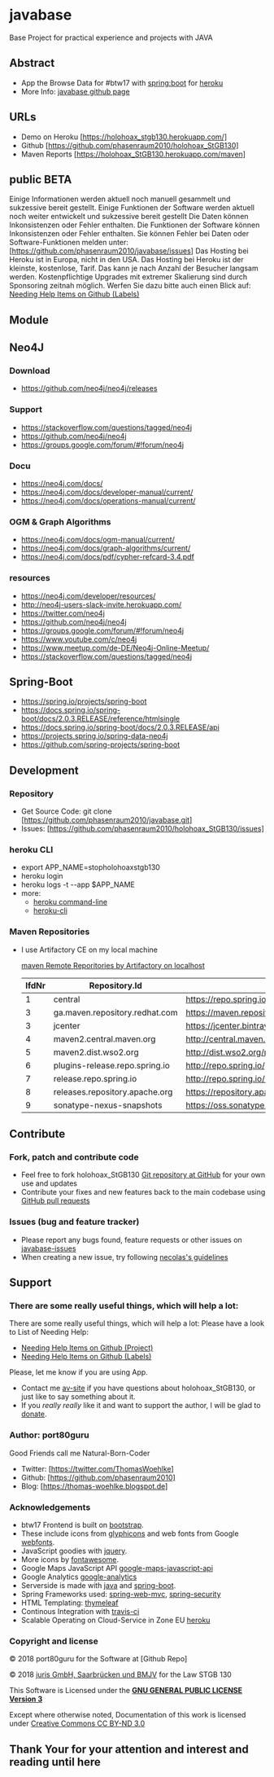 # javabase

Base Project for practical experience and projects with JAVA

## Abstract
+ App the Browse Data for #btw17 with [spring:boot] for [heroku]
+ More Info: [javabase github page]

## URLs
+ Demo on Heroku [https://holohoax_stgb130.herokuapp.com/]
+ Github [https://github.com/phasenraum2010/holohoax_StGB130]
+ Maven Reports [https://holohoax_StGB130.herokuapp.com/maven]

## public BETA

Einige Informationen werden aktuell noch manuell gesammelt und sukzessive bereit gestellt.
Einige Funktionen der Software werden aktuell noch weiter entwickelt und sukzessive bereit gestellt
Die Daten können Inkonsistenzen oder Fehler enthalten.
Die Funktionen der Software können Inkonsistenzen oder Fehler enthalten.
Sie können Fehler bei Daten oder Software-Funktionen melden unter: 
[https://github.com/phasenraum2010/javabase/issues]
Das Hosting bei Heroku ist in Europa, nicht in den USA.
Das Hosting bei Heroku ist der kleinste, kostenlose, Tarif. 
Das kann je nach Anzahl der Besucher langsam werden. 
Kostenpflichtige Upgrades mit extremer Skalierung sind durch Sponsoring zeitnah möglich.
Werfen Sie dazu bitte auch einen Blick auf: [Needing Help Items on Github (Labels)]


## Module

## Neo4J

### Download
* https://github.com/neo4j/neo4j/releases

### Support
* https://stackoverflow.com/questions/tagged/neo4j
* https://github.com/neo4j/neo4j
* https://groups.google.com/forum/#!forum/neo4j

### Docu
* https://neo4j.com/docs/
* https://neo4j.com/docs/developer-manual/current/
* https://neo4j.com/docs/operations-manual/current/

### OGM & Graph Algorithms
* https://neo4j.com/docs/ogm-manual/current/
* https://neo4j.com/docs/graph-algorithms/current/
* https://neo4j.com/docs/pdf/cypher-refcard-3.4.pdf

### resources
* https://neo4j.com/developer/resources/
* http://neo4j-users-slack-invite.herokuapp.com/
* https://twitter.com/neo4j
* https://github.com/neo4j/neo4j
* https://groups.google.com/forum/#!forum/neo4j
* https://www.youtube.com/c/neo4j
* https://www.meetup.com/de-DE/Neo4j-Online-Meetup/
* https://stackoverflow.com/questions/tagged/neo4j

## Spring-Boot
* https://spring.io/projects/spring-boot
* https://docs.spring.io/spring-boot/docs/2.0.3.RELEASE/reference/htmlsingle
* https://docs.spring.io/spring-boot/docs/2.0.3.RELEASE/api
* https://projects.spring.io/spring-data-neo4j
* https://github.com/spring-projects/spring-boot

## Development 

### Repository
- Get Source Code: git clone [https://github.com/phasenraum2010/javabase.git]
- Issues: [https://github.com/phasenraum2010/holohoax_StGB130/issues]

### heroku CLI
- export APP_NAME=stopholohoaxstgb130
- heroku login
- heroku logs -t --app $APP_NAME
- more: 
  - [heroku command-line]
  - [heroku-cli]
  
### Maven Repositories
* I use Artifactory CE on my local machine 


  [maven Remote Reporitories by Artifactory on localhost]
  
  lfdNr  | Repository.Id      | Repository.Url
  -------|--------------------|-------------------
  1 | central | https://repo.spring.io/libs-release-local
  3 | ga.maven.repository.redhat.com | https://maven.repository.redhat.com/ga/
  3 | jcenter | https://jcenter.bintray.com/
  4 | maven2.central.maven.org | http://central.maven.org/maven2/
  5 | maven2.dist.wso2.org |  http://dist.wso2.org/maven2/
  6 | plugins-release.repo.spring.io |  http://repo.spring.io/plugins-release/
  7 | release.repo.spring.io |  http://repo.spring.io/release/
  8 | releases.repository.apache.org |  https://repository.apache.org/content/repositories/releases/
  9 | sonatype-nexus-snapshots |  https://oss.sonatype.org/content/repositories/snapshots/

## Contribute

### Fork, patch and contribute code
* Feel free to fork holohoax_StGB130 [Git repository at GitHub] for your own use and updates
* Contribute your fixes and new features back to the main codebase using [GitHub pull requests]

### Issues (bug and feature tracker)
* Please report any bugs found, feature requests or other issues on [javabase-issues]
* When creating a new issue, try following [necolas's guidelines]

## Support

### There are some really useful things, which will help a lot:

There are some really useful things, which will help a lot:
Please have a look to List of Needing Help:
* [Needing Help Items on Github (Project)]
* [Needing Help Items on Github (Labels)]

Please, let me know if you are using App.

* Contact me [av-site] if you have questions about holohoax_StGB130, or just like to say something about it.
* If you _really really_ like it and want to support the author, I will be glad to [donate].

### Author: port80guru
Good Friends call me Natural-Born-Coder
+ Twitter: [https://twitter.com/ThomasWoehlke]
+ Github: [https://github.com/phasenraum2010]
+ Blog: [https://thomas-woehlke.blogspot.de]

### Acknowledgements
+ btw17 Frontend is built on [bootstrap].
+ These include icons from [glyphicons] and web fonts from Google [webfonts].
+ JavaScript goodies with [jquery].
+ More icons by [fontawesome].
+ Google Maps JavaScript API [google-maps-javascript-api]
+ Google Analytics [google-analytics]
+ Serverside is made with [java] and [spring-boot].
+ Spring Frameworks used: [spring-web-mvc], [spring-security]
+ HTML Templating: [thymeleaf]
+ Continous Integration with [travis-ci]
+ Scalable Operating on Cloud-Service in Zone EU [heroku]

### Copyright and license

&copy; 2018 port80guru for the Software at [Github Repo]

&copy; 2018 [juris GmbH, Saarbrücken und BMJV] for the Law STGB 130

This Software is Licensed under the **[GNU GENERAL PUBLIC LICENSE Version 3]**

Except where otherwise noted, Documentation of this work is licensed under [Creative Commons CC BY-ND 3.0]

## Thank Your for your attention and interest and reading until here

[Github Repository]:https://github.com/phasenraum2010/holohoax_StGB130 (Github Repository)
[juris GmbH, Saarbrücken und BMJV]:https://www.gesetze-im-internet.de/stgb/__130.html] (for the Law STGB 130)
[GNU GENERAL PUBLIC LICENSE Version 3]:https://www.gnu.org/licenses/gpl-3.0.de.html (https://www.gnu.org/licenses/gpl-3.0.de.html)
[Creative Commons CC BY-ND 3.0]:http://creativecommons.org/licenses/by-nd/3.0/ (http://creativecommons.org/licenses/by-nd/3.0/)
[java]:http://www.oracle.com/technetwork/java/javase/downloads/index.html (Java JDK)
[fontawesome]:http://fontawesome.io/icons/ (fontawesome)
[heroku]:https://heroku.com/ (heroku)
[travis-ci]: https://travis-ci.org/ (Continious Integration by Travis-CI from Berlin)
[spring-web-mvc]: http://projects.spring.io/spring-framework/ (Java for Web, Cloud and Enterprise)
[spring-boot]: https://projects.spring.io/spring-boot/ (Java for Web, Cloud and Enterprise)
[spring-security]: http://projects.spring.io/spring-security/ (Java for Web, Cloud and Enterprise)
[thymeleaf]: http://www.thymeleaf.org/doc/tutorials/2.1/thymeleafspring.html (thymeleaf)
[bootstrap]: https://getbootstrap.com/docs/3.3/ (bootstrap)
[glyphicons]: http://glyphicons.com/ (glyphicons)
[webfonts]: http://www.google.com/webfonts/ (webfonts)
[jquery]: http://jquery.org (jquery)
[google-analytics]:https://analytics.google.com/analytics/web/ (Google Analytics)
[google-maps-javascript-api]:https://developers.google.com/maps/documentation/javascript/ (Google Maps)
[https://twitter.com/ThomasWoehlke]:https://twitter.com/port80guru (Twitter port80guru)
[https://github.com/phasenraum2010]:https://github.com/phasenraum2010 (Github: phasenraum2010)
[https://thomas-woehlke.blogspot.de]:https://port80gru.blogspot.de (Blog port80guru)
[av-site]: https://twitter.com/port80guru  (Twitter port80guru)
[donate]: https://www.paypal.me/ThomasWoehlke (donate via paypal)
[maven Remote Reporitories by Artifactory on localhost]:http://localhost:8081/artifactory/webapp/#/admin/repositories/remote (maven Remote Reporitories by Artifactory on localhost)
[https://github.com/phasenraum2010/holohoax_StGB130.git]:https://github.com/phasenraum2010/holohoax_StGB130.git (git clone url)
[https://github.com/phasenraum2010/holohoax_StGB130/issues]:https://github.com/phasenraum2010/holohoax_StGB130/issues (Issues at github)
[javabase-issues]: https://github.com/phasenraum2010/holohoax_StGB130/issues
[necolas's guidelines]: http://github.com/necolas/issue-guidelines/#readme
[Git repository at GitHub]:https://github.com/phasenraum2010/holohoax_StGB130.git
[GitHub pull requests]: http://help.github.com/articles/using-pull-requests
[Needing Help Items on Github (Project)]:https://github.com/phasenraum2010/holohoax_StGB130/projects/1
[Needing Help Items on Github (Labels)]::https://github.com/phasenraum2010/holohoax_StGB130/labels/help%20wanted
[heroku command-line]:[https://devcenter.heroku.com/categories/command-line]
[heroku-cli]:https://devcenter.heroku.com/articles/heroku-cli
[spring:boot]:https://projects.spring.io/spring-boot/ 
[heroku]:https://heroku.com
[javabase github page]:https://phasenraum2010.github.io/javabase/
